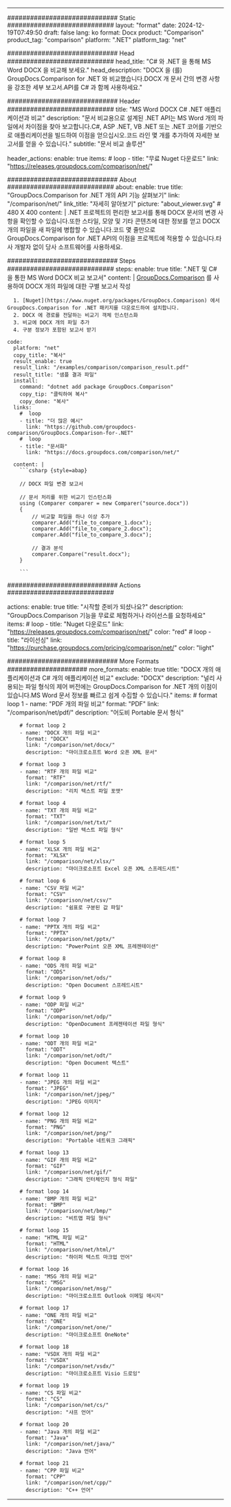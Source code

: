 
---
############################# Static ############################
layout: "format"
date:  2024-12-19T07:49:50
draft: false
lang: ko
format: Docx
product: "Comparison"
product_tag: "comparison"
platform: ".NET"
platform_tag: "net"

############################# Head ############################
head_title: "C# 와 .NET 을 통해 MS Word DOCX 을 비교해 보세요."
head_description: "DOCX 을 (를) GroupDocs.Comparison for .NET 와 비교했습니다.DOCX 개 문서 간의 변경 사항을 강조한 세부 보고서.API를 C# 과 함께 사용하세요."

############################# Header ############################
title: "MS Word DOCX C# .NET 애플리케이션과 비교" 
description: "문서 비교용으로 설계된 .NET API는 MS Word 개의 파일에서 차이점을 찾아 보고합니다.C#, ASP .NET, VB .NET 또는 .NET 코어를 기반으로 애플리케이션을 빌드하여 이점을 얻으십시오.코드 라인 몇 개를 추가하여 자세한 보고서를 얻을 수 있습니다."
subtitle: "문서 비교 솔루션" 

header_actions:
  enable: true
  items:
    #  loop
    - title: "무료 Nuget 다운로드"
      link: "https://releases.groupdocs.com/comparison/net/"
      
############################# About ############################
about:
    enable: true
    title: "GroupDocs.Comparison for .NET 개의 API 기능 살펴보기"
    link: "/comparison/net/"
    link_title: "자세히 알아보기"
    picture: "about_viewer.svg" # 480 X 400
    content: |
       .NET 프로젝트의 편리한 보고서를 통해 DOCX 문서의 변경 사항을 확인할 수 있습니다.또한 스타일, 모양 및 기타 콘텐츠에 대한 정보를 얻고 DOCX 개의 파일을 새 파일에 병합할 수 있습니다.코드 몇 줄만으로 GroupDocs.Comparison for .NET API의 이점을 프로젝트에 적용할 수 있습니다.타사 개발자 없이 당사 소프트웨어를 사용하세요.

############################# Steps ############################
steps:
    enable: true
    title: ".NET 및 C# 을 통한 MS Word DOCX 비교 보고서"
    content: |
      [GroupDocs.Comparison](https://products.groupdocs.com/comparison/net/) 를 사용하여 DOCX 개의 파일에 대한 구별 보고서 작성
      
      1. [Nuget](https://www.nuget.org/packages/GroupDocs.Comparison) 에서 GroupDocs.Comparison for .NET 패키지를 다운로드하여 설치합니다.
      2. DOCX 에 경로를 전달하는 비교기 객체 인스턴스화
      3. 비교에 DOCX 개의 파일 추가
      4. 구분 정보가 포함된 보고서 받기
   
    code:
      platform: "net"
      copy_title: "복사"
      result_enable: true
      result_link: "/examples/comparison/comparison_result.pdf"
      result_title: "샘플 결과 파일"
      install:
        command: "dotnet add package GroupDocs.Comparison"
        copy_tip: "클릭하여 복사"
        copy_done: "복사"
      links:
        #  loop
        - title: "더 많은 예시"
          link: "https://github.com/groupdocs-comparison/GroupDocs.Comparison-for-.NET"
        #  loop
        - title: "문서화"
          link: "https://docs.groupdocs.com/comparison/net/"
          
      content: |
        ```csharp {style=abap}

        // DOCX 파일 변경 보고서

        // 문서 처리를 위한 비교기 인스턴스화
        using (Comparer comparer = new Comparer("source.docx"))
        {
            // 비교할 파일을 하나 이상 추가
        	comparer.Add("file_to_compare_1.docx");
            comparer.Add("file_to_compare_2.docx");
            comparer.Add("file_to_compare_3.docx");

            // 결과 분석
            comparer.Compare("result.docx"); 
        }
        
        ```            

############################# Actions ############################

actions:
  enable: true
  title: "시작할 준비가 되셨나요?"
  description: "GroupDocs.Comparison 기능을 무료로 체험하거나 라이선스를 요청하세요"
  items:
    #  loop
    - title: "Nuget 다운로드"
      link: "https://releases.groupdocs.com/comparison/net/"
      color: "red"
        #  loop
    - title: "라이선싱"
      link: "https://purchase.groupdocs.com/pricing/comparison/net/"
      color: "light"


############################# More Formats #####################
more_formats:
    enable: true
    title: "DOCX 개의 애플리케이션과 C# 개의 애플리케이션 비교"
    exclude: "DOCX"
    description: "널리 사용되는 파일 형식의 제어 버전에는 GroupDocs.Comparison for .NET 개의 이점이 있습니다.MS Word 문서 정보를 빠르고 쉽게 수집할 수 있습니다."
    items: 
        # format loop 1
        - name: "PDF 개의 파일 비교"
          format: "PDF"
          link: "/comparison/net/pdf/"
          description: "어도비 Portable 문서 형식"

        # format loop 2
        - name: "DOCX 개의 파일 비교"
          format: "DOCX"
          link: "/comparison/net/docx/"
          description: "마이크로소프트 Word 오픈 XML 문서"

        # format loop 3
        - name: "RTF 개의 파일 비교"
          format: "RTF"
          link: "/comparison/net/rtf/"
          description: "리치 텍스트 파일 포맷"

        # format loop 4
        - name: "TXT 개의 파일 비교"
          format: "TXT"
          link: "/comparison/net/txt/"
          description: "일반 텍스트 파일 형식"

        # format loop 5
        - name: "XLSX 개의 파일 비교"
          format: "XLSX"
          link: "/comparison/net/xlsx/"
          description: "마이크로소프트 Excel 오픈 XML 스프레드시트"

        # format loop 6
        - name: "CSV 파일 비교"
          format: "CSV"
          link: "/comparison/net/csv/"
          description: "쉼표로 구분된 값 파일"

        # format loop 7
        - name: "PPTX 개의 파일 비교"
          format: "PPTX"
          link: "/comparison/net/pptx/"
          description: "PowerPoint 오픈 XML 프레젠테이션"

        # format loop 8
        - name: "ODS 개의 파일 비교"
          format: "ODS"
          link: "/comparison/net/ods/"
          description: "Open Document 스프레드시트"

        # format loop 9
        - name: "ODP 파일 비교"
          format: "ODP"
          link: "/comparison/net/odp/"
          description: "OpenDocument 프레젠테이션 파일 형식"

        # format loop 10
        - name: "ODT 개의 파일 비교"
          format: "ODT"
          link: "/comparison/net/odt/"
          description: "Open Document 텍스트"

        # format loop 11
        - name: "JPEG 개의 파일 비교"
          format: "JPEG"
          link: "/comparison/net/jpeg/"
          description: "JPEG 이미지"

        # format loop 12
        - name: "PNG 개의 파일 비교"
          format: "PNG"
          link: "/comparison/net/png/"
          description: "Portable 네트워크 그래픽"

        # format loop 13
        - name: "GIF 개의 파일 비교"
          format: "GIF"
          link: "/comparison/net/gif/"
          description: "그래픽 인터체인지 형식 파일"

        # format loop 14
        - name: "BMP 개의 파일 비교"
          format: "BMP"
          link: "/comparison/net/bmp/"
          description: "비트맵 파일 형식"

        # format loop 15
        - name: "HTML 파일 비교"
          format: "HTML"
          link: "/comparison/net/html/"
          description: "하이퍼 텍스트 마크업 언어"

        # format loop 16
        - name: "MSG 개의 파일 비교"
          format: "MSG"
          link: "/comparison/net/msg/"
          description: "마이크로소프트 Outlook 이메일 메시지"

        # format loop 17
        - name: "ONE 개의 파일 비교"
          format: "ONE"
          link: "/comparison/net/one/"
          description: "마이크로소프트 OneNote"

        # format loop 18
        - name: "VSDX 개의 파일 비교"
          format: "VSDX"
          link: "/comparison/net/vsdx/"
          description: "마이크로소프트 Visio 드로잉"

        # format loop 19
        - name: "CS 파일 비교"
          format: "CS"
          link: "/comparison/net/cs/"
          description: "샤프 언어"

        # format loop 20
        - name: "Java 개의 파일 비교"
          format: "Java"
          link: "/comparison/net/java/"
          description: "Java 언어"
          
        # format loop 21
        - name: "CPP 파일 비교"
          format: "CPP"
          link: "/comparison/net/cpp/"
          description: "C++ 언어"
---